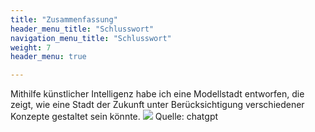 ```yaml
---
title: "Zusammenfassung"
header_menu_title: "Schlusswort"
navigation_menu_title: "Schlusswort"
weight: 7
header_menu: true

---
```


Mithilfe künstlicher Intelligenz habe ich eine Modellstadt entworfen, die zeigt, wie eine Stadt der Zukunft unter Berücksichtigung verschiedener Konzepte gestaltet sein könnte.
![](/images/zusammenfassung.png)
Quelle: chatgpt


